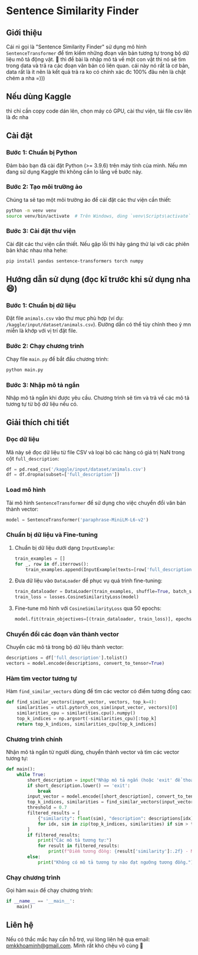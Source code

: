 
# Sentence Similarity Finder

## Giới thiệu

Cái nì gọi là "Sentence Similarity Finder" sử dụng mô hình `SentenceTransformer` để tìm kiếm những đoạn văn bản tương tự trong bộ dữ liệu mô tả động vật. 🐾
thì đề bài là nhập mô tả về một con vật thì nó sẽ tìm trong data và trả ra các đoạn văn bản có liên quan.
cái này nó rất là cơ bản, data rất là ít nên là kết quả trả ra ko có chính xác đc 100% đâu nên là chặt chém a nha =)))
## Nếu dùng Kaggle
thì chỉ cần copy code dán lên, chọn máy có GPU, cài thư viện, tải file csv lên là đc nha
## Cài đặt

### Bước 1: Chuẩn bị Python

Đảm bảo bạn đã cài đặt Python (>= 3.9.6) trên máy tính của mình. Nếu mn đang sử dụng Kaggle thì không cần lo lắng về bước này.

### Bước 2: Tạo môi trường ảo

Chúng ta sẽ tạo một môi trường ảo để cài đặt các thư viện cần thiết:
```sh
python -m venv venv
source venv/bin/activate  # Trên Windows, dùng `venv\Scripts\activate`
```

### Bước 3: Cài đặt thư viện

Cài đặt các thư viện cần thiết. Nếu gặp lỗi thì hãy gáng thử lại với các phiên bản khác nhau nha hehe:
```sh
pip install pandas sentence-transformers torch numpy
```

## Hướng dẫn sử dụng (đọc kĩ trước khi sử dụng nha 😄)

### Bước 1: Chuẩn bị dữ liệu

Đặt file `animals.csv` vào thư mục phù hợp (ví dụ: `/kaggle/input/dataset/animals.csv`). Đường dẫn có thể tùy chỉnh theo ý mn miễn là khớp với vị trí đặt file.

### Bước 2: Chạy chương trình

Chạy file `main.py` để bắt đầu chương trình:
```sh
python main.py
```

### Bước 3: Nhập mô tả ngắn

Nhập mô tả ngắn khi được yêu cầu. Chương trình sẽ tìm và trả về các mô tả tương tự từ bộ dữ liệu nếu có.

## Giải thích chi tiết

### Đọc dữ liệu

Mã này sẽ đọc dữ liệu từ file CSV và loại bỏ các hàng có giá trị NaN trong cột `full_description`:
```python
df = pd.read_csv('/kaggle/input/dataset/animals.csv')
df = df.dropna(subset=['full_description'])
```

### Load mô hình

Tải mô hình `SentenceTransformer` để sử dụng cho việc chuyển đổi văn bản thành vector:
```python
model = SentenceTransformer('paraphrase-MiniLM-L6-v2')
```

### Chuẩn bị dữ liệu và Fine-tuning

1. Chuẩn bị dữ liệu dưới dạng `InputExample`:
   ```python
   train_examples = []
   for _, row in df.iterrows():
       train_examples.append(InputExample(texts=[row['full_description'], row['full_description']], label=1.0))
   ```

2. Đưa dữ liệu vào `DataLoader` để phục vụ quá trình fine-tuning:
   ```python
   train_dataloader = DataLoader(train_examples, shuffle=True, batch_size=32)
   train_loss = losses.CosineSimilarityLoss(model)
   ```

3. Fine-tune mô hình với `CosineSimilarityLoss` qua 50 epochs:
   ```python
   model.fit(train_objectives=[(train_dataloader, train_loss)], epochs=50, warmup_steps=100)
   ```

### Chuyển đổi các đoạn văn thành vector

Chuyển các mô tả trong bộ dữ liệu thành vector:
```python
descriptions = df['full_description'].tolist()
vectors = model.encode(descriptions, convert_to_tensor=True)
```

### Hàm tìm vector tương tự

Hàm `find_similar_vectors` dùng để tìm các vector có điểm tương đồng cao:
```python
def find_similar_vectors(input_vector, vectors, top_k=4):
    similarities = util.pytorch_cos_sim(input_vector, vectors)[0]
    similarities_cpu = similarities.cpu().numpy()
    top_k_indices = np.argsort(-similarities_cpu)[:top_k]
    return top_k_indices, similarities_cpu[top_k_indices]
```

### Chương trình chính

Nhận mô tả ngắn từ người dùng, chuyển thành vector và tìm các vector tương tự:
```python
def main():
    while True:
        short_description = input("Nhập mô tả ngắn (hoặc 'exit' để thoát): ")
        if short_description.lower() == 'exit':
            break
        input_vector = model.encode([short_description], convert_to_tensor=True)
        top_k_indices, similarities = find_similar_vectors(input_vector, vectors)
        threshold = 0.7
        filtered_results = [
            {"similarity": float(sim), "description": descriptions[idx]}
            for idx, sim in zip(top_k_indices, similarities) if sim > threshold
        ]
        if filtered_results:
            print("Các mô tả tương tự:")
            for result in filtered_results:
                print(f"Điểm tương đồng: {result['similarity']:.2f} - Mô tả: {result['description']}")
        else:
            print("Không có mô tả tương tự nào đạt ngưỡng tương đồng.")
```

### Chạy chương trình

Gọi hàm `main` để chạy chương trình:
```python
if __name__ == '__main__':
    main()
```

## Liên hệ

Nếu có thắc mắc hay cần hỗ trợ, vui lòng liên hệ qua email: [pmkkhoaminh@gmail.com](mailto:pmkkhoaminh@gmail.com). Mình rất khó chệu vô cùng 💌
